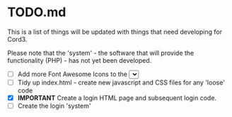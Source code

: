 # TODO.md

This is a list of things will be updated with things that need developing for Cord3.

Please note that the 'system' - the software that will provide the functionality (PHP) - has not yet been developed.

- [ ] Add more Font Awesome Icons to the <select> list when creating a new board
- [ ] Tidy up index.html - create new javascript and CSS files for any 'loose' code
- [x] **IMPORTANT** Create a login HTML page and subsequent login code.
- [ ] Create the login 'system'
